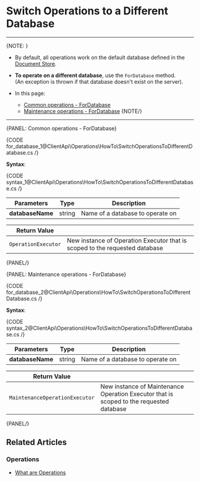 # Switch Operations to a Different Database

---

{NOTE: }

* By default, all operations work on the default database defined in the [Document Store](../../../client-api/creating-document-store).

* __To operate on a different database__, use the `ForDatabase` method.  
  (An exception is thrown if that database doesn't exist on the server).

* In this page:
    * [Common operations - ForDatabase](../../../client-api/operations/how-to/switch-operations-to-a-different-database#common-operations---fordatabase)
    * [Maintenance operations - ForDatabase](../../../client-api/operations/how-to/switch-operations-to-a-different-database#maintenance-operations---fordatabase)
{NOTE/}

---

{PANEL: Common operations - ForDatabase}

{CODE for_database_1@ClientApi\Operations\HowTo\SwitchOperationsToDifferentDatabase.cs /}

__Syntax__:

{CODE syntax_1@ClientApi\Operations\HowTo\SwitchOperationsToDifferentDatabase.cs /}

| Parameters | Type | Description |
| - | - | - |
| **databaseName** | string | Name of a database to operate on |

| Return Value | |
| - | - |
| `OperationExecutor` | New instance of Operation Executor that is scoped to the requested database |

{PANEL/}

{PANEL: Maintenance operations - ForDatabase}

{CODE for_database_2@ClientApi\Operations\HowTo\SwitchOperationsToDifferentDatabase.cs /}

__Syntax__:

{CODE syntax_2@ClientApi\Operations\HowTo\SwitchOperationsToDifferentDatabase.cs /}

| Parameters | Type | Description |
| - | - | - |
| **databaseName** | string | Name of a database to operate on |

| Return Value | |
| - | - |
| `MaintenanceOperationExecutor` | New instance of Maintenance Operation Executor that is scoped to the requested database |

{PANEL/}

## Related Articles

### Operations

- [What are Operations](../../../client-api/operations/what-are-operations)
